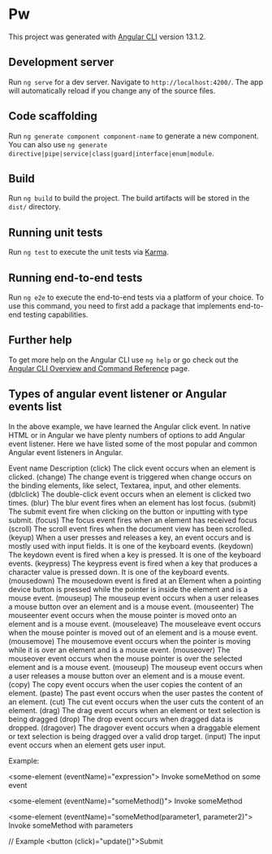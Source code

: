 # Pw

This project was generated with [Angular CLI](https://github.com/angular/angular-cli) version 13.1.2.

## Development server

Run `ng serve` for a dev server. Navigate to `http://localhost:4200/`. The app will automatically reload if you change any of the source files.

## Code scaffolding

Run `ng generate component component-name` to generate a new component. You can also use `ng generate directive|pipe|service|class|guard|interface|enum|module`.

## Build

Run `ng build` to build the project. The build artifacts will be stored in the `dist/` directory.

## Running unit tests

Run `ng test` to execute the unit tests via [Karma](https://karma-runner.github.io).

## Running end-to-end tests

Run `ng e2e` to execute the end-to-end tests via a platform of your choice. To use this command, you need to first add a package that implements end-to-end testing capabilities.

## Further help

To get more help on the Angular CLI use `ng help` or go check out the [Angular CLI Overview and Command Reference](https://angular.io/cli) page.

## Types of angular event listener or Angular events list
In the above example, we have learned the Angular click event. In native HTML or in Angular we have plenty numbers of options to add Angular event listener. Here we have listed some of the most popular and common Angular event listeners in Angular.

Event name	Description
(click)	The click event occurs when an element is clicked.
(change)	The change event is triggered when change occurs on the binding elements, like select, Textarea, input, and other elements.
(dblclick)	The double-click event occurs when an element is clicked two times.
(blur)	The blur event fires when an element has lost focus. 
(submit)	The submit event fire when clicking on the button or inputting with type submit.
(focus)	The focus event fires when an element has received focus
(scroll)	The scroll event fires when the document view has been scrolled.
(keyup)	When a user presses and releases a key, an event occurs and is mostly used with input fields. It is one of the keyboard events.
(keydown)	The keydown event is fired when a key is pressed. It is one of the keyboard events.
(keypress)	 The keypress event is fired when a key that produces a character value is pressed down. It is one of the keyboard events.
(mousedown)	The mousedown event is fired at an Element when a pointing device button is pressed while the pointer is inside the element and is a mouse event.
(mouseup)	The mouseup event occurs when a user releases a mouse button over an element and is a mouse event.
(mouseenter)	The mouseenter event occurs when the mouse pointer is moved onto an element and is a mouse event.
(mouseleave)	The mouseleave event occurs when the mouse pointer is moved out of an element and is a mouse event.
(mousemove)	The mousemove event occurs when the pointer is moving while it is over an element and is a mouse event.
(mouseover)	The mouseover event occurs when the mouse pointer is over the selected element and is a mouse event.
(mouseup)	The mouseup event occurs when a user releases a mouse button over an element and is a mouse event. 
(copy)	The copy event occurs when the user copies the content of an element. 
(paste)	The past event occurs when the user pastes the content of an element. 
(cut)	The cut event occurs when the user cuts the content of an element. 
(drag)	The drag event occurs when an element or text selection is being dragged
(drop)	The drop event occurs when dragged data is dropped.
(dragover)	The dragover event occurs when a draggable element or text selection is being dragged over a valid drop target. 
(input)	The input event occurs when an element gets user input.

Example:

<some-element (eventName)="expression">
  Invoke someMethod on some event
</some-element>

<some-element (eventName)="someMethod()">
  Invoke someMethod
</some-element>

<some-element (eventName)="someMethod(parameter1, parameter2)">
  Invoke someMethod with parameters
</some-element>

// Example
<button (click)="update()">Submit</button>